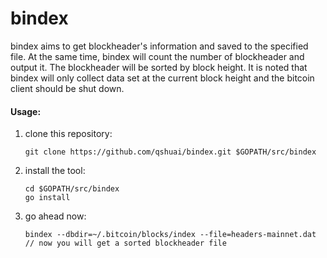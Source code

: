 bindex
===

bindex aims to get blockheader's information and saved to the specified file.  At the same time, bindex will count the number of blockheader and output it. The blockheader will be sorted by block height. It is noted that bindex will only collect data set at the current block height and the bitcoin client should be shut down.

#### Usage: 

1. clone this repository:

   ```
   git clone https://github.com/qshuai/bindex.git $GOPATH/src/bindex
   ```

2. install the tool:

   ```
   cd $GOPATH/src/bindex
   go install
   ```

3. go ahead now:

   ```
   bindex --dbdir=~/.bitcoin/blocks/index --file=headers-mainnet.dat
   // now you will get a sorted blockheader file
   ```

